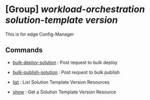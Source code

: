 # [Group] _workload-orchestration solution-template version_

This is for edge Config-Manager

## Commands

- [bulk-deploy-solution](/Commands/workload-orchestration/solution-template/version/_bulk-deploy-solution.md)
: Post request to bulk deploy

- [bulk-publish-solution](/Commands/workload-orchestration/solution-template/version/_bulk-publish-solution.md)
: Post request to bulk publish

- [list](/Commands/workload-orchestration/solution-template/version/_list.md)
: List Solution Template Version Resources

- [show](/Commands/workload-orchestration/solution-template/version/_show.md)
: Get a Solution Template Version Resource
